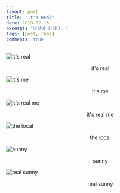 ```yaml
---
layout: post
title: "It's Real"
date: 2019-02-15
excerpt: "이것이 진짜다.."
tags: [post, real]
comments: true
---
```


![it's real](https://gamsa-new.firebaseapp.com/assets/img/src/real.jpeg)

<center>it's real</center>

![it's me](https://gamsa-new.firebaseapp.com/assets/img/src/real2.jpeg)

<center>it's me</center>

![it's real me](https://gamsa-new.firebaseapp.com/assets/img/src/real3.jpeg)

<center>it's real me</center>

![the local](https://gamsa-new.firebaseapp.com/assets/img/src/real5.jpeg)

<center>the local</center>

![sunny](https://gamsa-new.firebaseapp.com/assets/img/src/real4.jpeg)

<center>sunny</center>

![real sunny](https://gamsa-new.firebaseapp.com/assets/img/src/real6.jpeg)

<center>real sunny</center>
